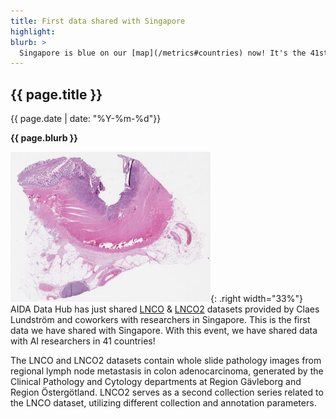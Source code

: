 ```yaml
---
title: First data shared with Singapore
highlight:
blurb: >
  Singapore is blue on our [map](/metrics#countries) now! It's the 41st country we've shared data with!
---
```

## {{ page.title }}
<span class="small">{{ page.date | date: "%Y-%m-%d"}}</span>

<b>{{ page.blurb }}</b>

![LNCO whole slide image example](/assets/images/10.23698/aida/lnco/he-overview-thumbnail.jpeg){: .right width="33%"}
AIDA Data Hub has just shared [LNCO](/10.23698/aida/lnco) & [LNCO2](/10.23698/aida/lnco)
datasets provided by Claes Lundström and coworkers with researchers in
Singapore. This is the first data we have shared with Singapore. With this
event, we have shared data with AI researchers in 41 countries!

The LNCO and LNCO2 datasets contain whole slide pathology images from regional
lymph node metastasis in colon adenocarcinoma, generated by the Clinical
Pathology and Cytology departments at Region Gävleborg and Region Östergötland.
LNCO2 serves as a second collection series related to the LNCO dataset,
utilizing different collection and annotation parameters.
